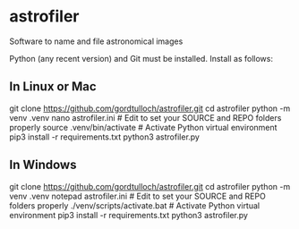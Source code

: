 # astrofiler
Software to name and file astronomical images

Python (any recent version) and Git must be installed. Install as follows:

## In Linux or Mac
git clone https://github.com/gordtulloch/astrofiler.git
cd astrofiler
python -m venv .venv
nano astrofiler.ini          # Edit to set your SOURCE and REPO folders properly
source .venv/bin/activate    # Activate Python virtual environment
pip3 install -r requirements.txt
python3 astrofiler.py

##  In Windows
git clone https://github.com/gordtulloch/astrofiler.git
cd astrofiler
python -m venv .venv
notepad astrofiler.ini       # Edit to set your SOURCE and REPO folders properly
./venv/scripts/activate.bat  # Activate Python virtual environment
pip3 install -r requirements.txt
python3 astrofiler.py



